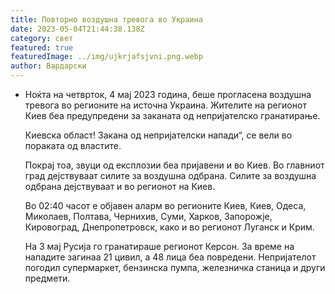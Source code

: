 ```yaml
---
title: Повторно воздушна тревога во Украина
date: 2023-05-04T21:44:38.138Z
category: свет
featured: true
featuredImage: ../img/ujkrjafsjvni.png.webp
author: Вардарски
---
```


- Ноќта на четврток, 4 мај 2023 година, беше прогласена воздушна тревога во регионите на источна Украина. Жителите на регионот Киев беа предупредени за заканата од непријателско гранатирање.

  Киевска област! Закана од непријателски напади“, се вели во пораката од властите.

  Покрај тоа, звуци од експлозии беа пријавени и во Киев. Во главниот град дејствуваат силите за воздушна одбрана. Силите за воздушна одбрана дејствуваат и во регионот на Киев.

  Во 02:40 часот е објавен аларм во регионите Киев, Киев, Одеса, Миколаев, Полтава, Чернихив, Суми, Харков, Запорожје, Кировоград, Днепропетровск, како и во регионот Луганск и Крим.

  На 3 мај Русија го гранатираше регионот Керсон. За време на нападите загинаа 21 цивил, а 48 лица беа повредени. Непријателот погодил супермаркет, бензинска пумпа, железничка станица и други предмети.
